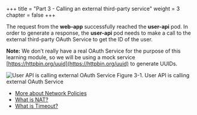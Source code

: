 +++
title = "Part 3 - Calling an external third-party service"
weight = 3
chapter = false
+++

The request from the **web-app** successfully reached the **user-api** pod. In order to generate a response, the **user-api** pod needs to make a call to the external third-party OAuth Service to get the ID of the user.

**Note:** We don’t really have a real OAuth Service for the purpose of this learning module, so we will be using a mock service [https://httpbin.org/uuid](https://httpbin.org/uuid) to generate UUIDs.

![User API is calling external OAuth Service](/images/loar/3-1.png)
Figure 3-1. User API is calling external OAuth Service

- [More about Network Policies](netpol)
- [What is NAT?](nat)
- [What is Timeout?](timeout)